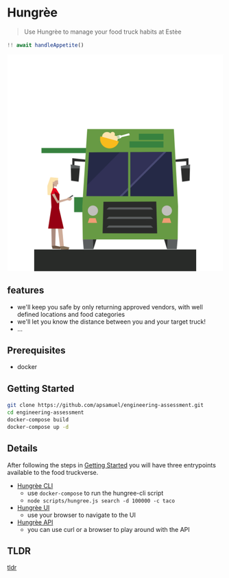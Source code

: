 
# Hungrèe

> Use Hungrèe to manage your food truck habits at Estèe

```js
!! await handleAppetite()
```

![food-truck](./ui/public/truck.svg)

## features

- we'll keep you safe by only returning approved vendors, with well defined locations and food categories
- we'll let you know the distance between you and your target truck!
- ...

## Prerequisites

- docker

## Getting Started

```sh
git clone https://github.com/apsamuel/engineering-assessment.git
cd engineering-assessment
docker-compose build
docker-compose up -d
```

## Details

After following the steps in [Getting Started](#getting-started) you will have three entrypoints available to the food truckverse.

- [Hungrèe CLI](./scripts/hungree-cli.js)
  - use `docker-compose` to run the hungree-cli script
  - `node scripts/hungree.js search -d 100000 -c taco`
- [Hungrèe UI](http://localhost:5173)
  - use your browser to navigate to the UI
- [Hungrèe API](http://localhost:8080)
  - you can use curl or a browser to play around with the API

## TLDR

[tldr](./docs/TLDR.md)

